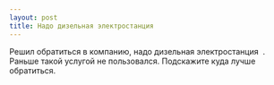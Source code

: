 ```yaml
---
layout: post 
title: Надо дизельная электростанция ‌ ‌ 
--- 
```

Решил обратиться в компанию, надо дизельная электростанция ‌ ‌. Раньше такой услугой не пользовался. Подскажите куда лучше обратиться.